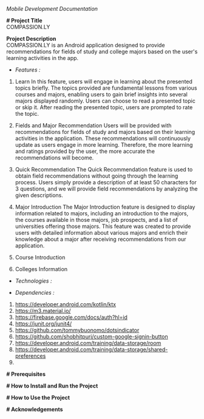 
*Mobile Development Documentation*

**# Project Title**  
COMPASSION.LY

**Project Description**  
COMPASSION.LY is an Android application designed to provide recommendations for fields of study and college majors based on the user's learning activities in the app.

- *Features :*
1. Learn
In this feature, users will engage in learning about the presented topics briefly. The topics provided are fundamental lessons from various courses and majors, enabling   users to gain brief insights into several majors displayed randomly. Users can choose to read a presented topic or skip it. After reading the presented topic, users are prompted to rate the topic.
   
3. Fields and Major Recommendation
Users will be provided with recommendations for fields of study and majors based on their learning activities in the application. These recommendations will continuously update as users engage in more learning. Therefore, the more learning and ratings provided by the user, the more accurate the recommendations will become.

4. Quick Recommendation
The Quick Recommendation feature is used to obtain field recommendations without going through the learning process. Users simply provide a description of at least 50 characters for 3 questions, and we will provide field recommendations by analyzing the given descriptions.

5. Major Introduction
The Major Introduction feature is designed to display information related to majors, including an introduction to the majors, the courses available in those majors, job prospects, and a list of universities offering those majors. This feature was created to provide users with detailed information about various majors and enrich their knowledge about a major after receiving recommendations from our application.

6. Course Introduction
   
7. Colleges Information

- *Technologies :*

- *Dependencies :*
1. https://developer.android.com/kotlin/ktx
2. https://m3.material.io/
3. https://firebase.google.com/docs/auth?hl=id
4. https://junit.org/junit4/
5. https://github.com/tommybuonomo/dotsindicator
6. https://github.com/shobhitpuri/custom-google-signin-button
7. https://developer.android.com/training/data-storage/room
8. https://developer.android.com/training/data-storage/shared-preferences
9. 

**# Prerequisites**

**# How to Install and Run the Project**

**# How to Use the Project**

**# Acknowledgements**



